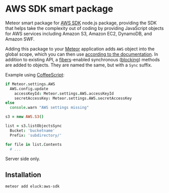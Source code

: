 AWS SDK smart package
=====================

Meteor smart package for [AWS SDK](https://aws.amazon.com/sdkfornodejs/) node.js package, providing the SDK that helps
take the complexity out of coding by providing JavaScript objects for AWS services including Amazon S3, Amazon EC2,
DynamoDB, and Amazon SWF.

Adding this package to your [Meteor](http://www.meteor.com/) application adds `AWS` object into the global scope,
which you can then use [according to the documentation](http://docs.aws.amazon.com/AWSJavaScriptSDK/latest/frames.html).
In addition to existing API, a [fibers](https://github.com/laverdet/node-fibers)-enabled synchronous
([blocking](https://github.com/peerlibrary/meteor-blocking)) methods are added to objects. They are named
the same, but with a `Sync` suffix.

Example using [CoffeeScript](http://coffeescript.org/):

```coffee
if Meteor.settings.AWS
  AWS.config.update
    accessKeyId: Meteor.settings.AWS.accessKeyId
    secretAccessKey: Meteor.settings.AWS.secretAccessKey
else
  console.warn "AWS settings missing"

s3 = new AWS.S3()

list = s3.listObjectsSync
  Bucket: 'bucketname'
  Prefix: 'subdirectory/'

for file in list.Contents
  # ...
```

Server side only.

Installation
------------

```
meteor add eluck:aws-sdk
```
